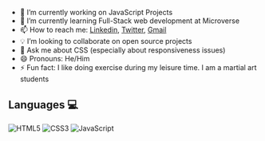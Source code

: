 
- 🔭 I’m currently working on JavaScript Projects
- 🌱 I’m currently learning Full-Stack web development at Microverse
- 📫 How to reach me: [Linkedin](https://www.linkedin.com/in/baxtiyor-yusubaliev), [Twitter](https://twitter.com/@BaxtiyorDev ), [Gmail](harhil46gmail.com)
- 💡 I’m looking to collaborate on open source projects
- 💬 Ask me about CSS (especially about responsiveness issues)
- 😄 Pronouns: He/Him
- ⚡ Fun fact: I like doing exercise during my leisure time. I am a martial art students

## Languages 💻
![HTML5](https://img.icons8.com/color/2x/html-5.png) ![CSS3](https://img.icons8.com/color/2x/css3.png) ![JavaScript](https://img.icons8.com/fluency/2x/javascript.png)

